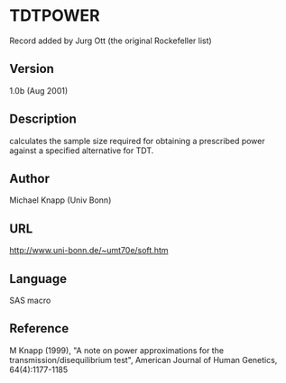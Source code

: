 # TDTPOWER
Record added by Jurg Ott (the original Rockefeller list)

## Version
1.0b (Aug 2001)

## Description
calculates the sample size required for obtaining a prescribed power against a specified alternative for TDT.

## Author
Michael Knapp (Univ Bonn)

## URL
http://www.uni-bonn.de/~umt70e/soft.htm

## Language
SAS macro

## Reference
M Knapp (1999), "A note on power approximations for the transmission/disequilibrium test", American Journal of Human Genetics, 64(4):1177-1185